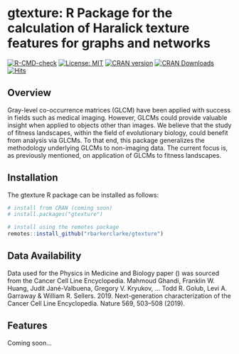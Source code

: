 # gtexture: R Package for the calculation of Haralick texture features for graphs and networks

[![R-CMD-check](https://github.com/rbarkerclarke/gtexture/workflows/R-CMD-check/badge.svg)](https://github.com/rbarkerclarke/gtexture/actions)
[![License: MIT](https://img.shields.io/badge/License-MIT-blue.svg)](https://opensource.org/licenses/MIT)
[![CRAN version](http://www.r-pkg.org/badges/version/gtexture)](https://CRAN.R-project.org/package=gtexture)
[![CRAN Downloads](http://cranlogs.r-pkg.org/badges/grand-total/gtexture)](https://CRAN.R-project.org/package=gtexture)
[![Hits](https://hits.seeyoufarm.com/api/count/incr/badge.svg?url=https%3A%2F%2Fgithub.com%2Frbarkerclarke%2Fgtexture&count_bg=%2379C83D&title_bg=%23555555&icon=&icon_color=%23E7E7E7&title=hits&edge_flat=false)](https://hits.seeyoufarm.com)

## Overview

Gray-level co-occurrence matrices (GLCM) have been applied with success in fields such as medical imaging.
However, GLCMs could provide valuable insight when applied to objects other than images.
We believe that the study of fitness landscapes, within the field of evolutionary biology, could benefit from analysis via GLCMs.
To that end, this package generalizes the methodology underlying GLCMs to non-imaging data.
The current focus is, as previously mentioned, on application of GLCMs to fitness landscapes.

## Installation

The gtexture R package can be installed as follows:

```r
# install from CRAN (coming soon)
# install.packages("gtexture")

# install using the remotes package
remotes::install_github("rbarkerclarke/gtexture")
```

## Data Availability 
Data used for the Physics in Medicine and Biology paper () was sourced from the Cancer Cell Line Encyclopedia. 
Mahmoud Ghandi, Franklin W. Huang, Judit Jané-Valbuena, Gregory V. Kryukov, ... Todd R. Golub, Levi A. Garraway & William R. Sellers. 2019. Next-generation characterization of the Cancer Cell Line Encyclopedia. Nature 569, 503–508 (2019).

## Features

Coming soon...
